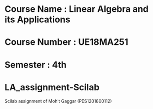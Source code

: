# Course Name :  Linear Algebra and its Applications
# Course Number : UE18MA251
# Semester : 4th
# LA_assignment-Scilab
Scilab assignment of Mohit Gaggar (PES1201800112)
